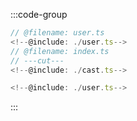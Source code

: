 :::code-group

```typescript twoslash [index.ts]
// @filename: user.ts
<!--@include: ./user.ts-->
// @filename: index.ts
// ---cut---
<!--@include: ./cast.ts-->
```

```typescript twoslash [user.ts]
<!--@include: ./user.ts-->
```

:::
